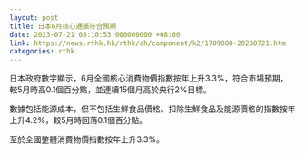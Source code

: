 ```yaml
---
layout: post
title: 日本6月核心通脹符合預期
date: 2023-07-21 08:10:53.000000000 +08:00
link: https://news.rthk.hk/rthk/ch/component/k2/1709880-20230721.htm
categories: rthk
---
```


日本政府數字顯示，6月全國核心消費物價指數按年上升3.3%，符合市場預期，較5月時高0.1個百分點，並連續15個月高於央行2%目標。

數據包括能源成本，但不包括生鮮食品價格。扣除生鮮食品及能源價格的指數按年上升4.2%，較5月時回落0.1個百分點。

至於全國整體消費物價指數按年上升3.3%。
